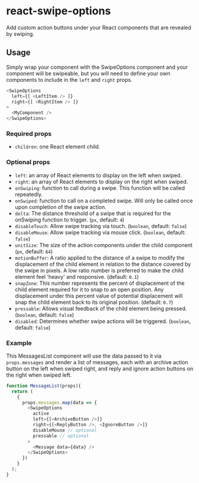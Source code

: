 # react-swipe-options

Add custom action buttons under your React components that are revealed by swiping.

## Usage
Simply wrap your component with the SwipeOptions component and your component will be swipeable, but you will need to define your own components to include in the `left` and `right` props.
```js
<SwipeOptions
  left={[ <LeftItem /> ]}
  right={[ <RightItem /> ]}
>
  <MyComponent />
</SwipeOptions>
```

### Required props
- `children`: one React element child.

### Optional props
- `left`: an array of React elements to display on the left when swiped.
- `right`: an array of React elements to display on the right when swiped.
- `onSwiping`: function to call during a swipe. This function will be called repeatedly.
- `onSwiped`: function to call on a completed swipe. Will only be called once upon completion of the swipe action.
- `delta`: The distance threshold of a swipe that is required for the onSwiping function to trigger. (`px`, default: `4`)
- `disableTouch`: Allow swipe tracking via touch. (`boolean`, default: `false`)
- `disableMouse`: Allow swipe tracking via mouse click. (`boolean`, default: `false`)
- `unitSize`: The size of the action components under the child component (`px`, default: `64`)
- `motionBuffer`: A ratio applied to the distance of a swipe to modify the displacement of the child element in relation to the distance covered by the swipe in pixels. A low ratio number is preferred to make the child element feel 'heavy' and responsive. (default: `0.1`)
- `snapZone`: This number represents the percent of displacement of the child element required for it to snap to an open position. Any displacement under this percent value of potential displacement will snap the child element back to its original position. (default: `0.7`)
- `pressable`: Allows visual feedback of the child element being pressed. (`boolean`, default: `false`)
- `disabled`: Determines whether swipe actions will be triggered. (`boolean`, default: `false`)

### Example
This MessagesList component will use the data passed to it via `props.messages` and render a list of messages, each with an archive action button on the left when swiped right, and reply and ignore action buttons on the right when swiped left.
```js
function MessageList(props){
  return (
    {
      props.messages.map(data => {
        <SwipeOptions
          active
          left={[<ArchiveButton />]}
          right={[<ReplyButton />, <IgnoreButton />]}
          disableMouse // optional
          pressable // optional
        >
          <Message data={data} />
        </SwipeOptions>
      })
    }
  );
}
```
